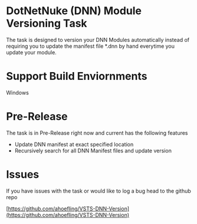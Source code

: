 # DotNetNuke (DNN) Module Versioning Task #
The task is designed to version your DNN Modules automatically instead of requiring you to update the manifest file *.dnn by hand everytime you update your module.

# Support Build Enviornments #
Windows

# Pre-Release #
The task is in Pre-Release right now and current has the following features

* Update DNN manifest at exact specified location
* Recursively search for all DNN Manifest files and update version

# Issues #
If you have issues with the task or would like to log a bug head to the github repo 

[https://github.com/ahoefling/VSTS-DNN-Version](https://github.com/ahoefling/VSTS-DNN-Version)